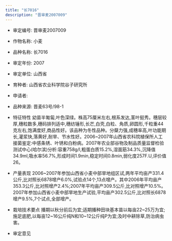 ```yaml
---
title: "长7016"
description: "晋审麦2007009"
---
```

* 审定编号:  晋审麦2007009

*  作物名称:  小麦

*  品种名称:  长7016

*  审定年份:  2007

*  审定单位:  山西省

* 育种者:  山西省农业科学院谷子研究所

*  申请者:  

*  品种来源:  晋麦63号/98-1

*  特征特性
幼苗半匍匐,叶色深绿。株高75厘米左右,根系发达,茎叶挺秀。穗层较厚,穗粒数多,穗码排列适中,穗纺锤形,长芒,白壳,白粒、角质,卵圆形,千粒重44克左右,饱满度好,商品性好。该品种为冬性品种。分蘖力强,成穗率高,叶功能期长,灌浆快,落黄好,耐旱、节水性好。2006~2007年山西省农科院植保所人工接菌鉴定:中感条锈、叶锈和白粉病。2007年农业部谷物及制品质量监督检验测试中心(哈尔滨)分析:容重758g/l,粗蛋白质15.2%,湿面筋34.3%,沉降值34.9ml,吸水率56.7%,形成时间1.9min,稳定时间0.8min,弱化度257F.U,评价值26。

*  产量表现
2006~2007年参加山西省小麦中部旱地组区试,两年平均亩产331.4公斤,比对照长6878增产6.0%,试验点14个,13点增产。其中2006年平均亩产353.3公斤,比对照增产2.4%;2007年平均亩产309.5公斤,比对照增产10.5%。2007年参加山西省小麦中部旱地生产试验,平均亩产302.5公斤,比对照长6878增产9.5%,7个试点,全部增产。

*  栽培技术要点
播期以秋分前后为宜;适期播种田块基本苗以每亩22~25万为宜;施足底肥,以每亩12~16公斤纯N和10~12公斤纯P为宜;及时中耕除草,防治病虫害。

*  审定意见

